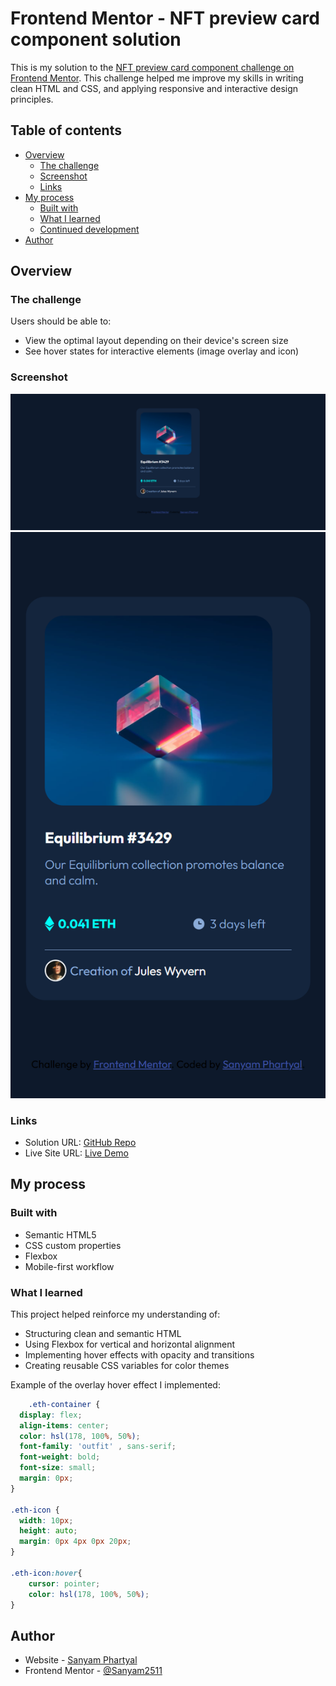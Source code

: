 # Frontend Mentor - NFT preview card component solution

This is my solution to the [NFT preview card component challenge on Frontend Mentor](https://www.frontendmentor.io/challenges/nft-preview-card-component-SbdUL_w0U). This challenge helped me improve my skills in writing clean HTML and CSS, and applying responsive and interactive design principles.

## Table of contents

- [Overview](#overview)
  - [The challenge](#the-challenge)
  - [Screenshot](#screenshot)
  - [Links](#links)
- [My process](#my-process)
  - [Built with](#built-with)
  - [What I learned](#what-i-learned)
  - [Continued development](#continued-development)
- [Author](#author)

## Overview

### The challenge

Users should be able to:

- View the optimal layout depending on their device's screen size
- See hover states for interactive elements (image overlay and icon)

### Screenshot

![Desktop screenshot](./images/desktop_screenshot.png)
![Mobile screenshot](./images/mobile_screenshot.png)

### Links

- Solution URL: [GitHub Repo](https://github.com/yourusername/nft-preview-card)
- Live Site URL: [Live Demo](https://yourusername.github.io/nft-preview-card)

## My process

### Built with

- Semantic HTML5
- CSS custom properties
- Flexbox
- Mobile-first workflow

### What I learned

This project helped reinforce my understanding of:

- Structuring clean and semantic HTML
- Using Flexbox for vertical and horizontal alignment
- Implementing hover effects with opacity and transitions
- Creating reusable CSS variables for color themes

Example of the overlay hover effect I implemented:

```css
    .eth-container {
  display: flex;
  align-items: center; 
  color: hsl(178, 100%, 50%);
  font-family: 'outfit' , sans-serif;
  font-weight: bold;
  font-size: small;
  margin: 0px;
}

.eth-icon {
  width: 10px;  
  height: auto;
  margin: 0px 4px 0px 20px;
}

.eth-icon:hover{
    cursor: pointer;
    color: hsl(178, 100%, 50%);
}
```

## Author

- Website - [Sanyam Phartyal](https://sanyam2511.github.io/portfolio/)
- Frontend Mentor - [@Sanyam2511](https://www.frontendmentor.io/profile/Sanyam2511)
